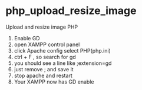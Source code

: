 # php_upload_resize_image
Upload and resize image PHP
<ol>
<li>Enable GD</li>
<li>open XAMPP control panel</li>
<li>click Apache config select PHP(php.ini)</li>
<li>ctrl + F , so search for gd</li>
<li>you should see a line like ;extension=gd</li>
<li>just remove ; and save it</li>
<li>stop apache and restart</li>
<li>Your XAMPP now has GD enable</li>
</ol>

